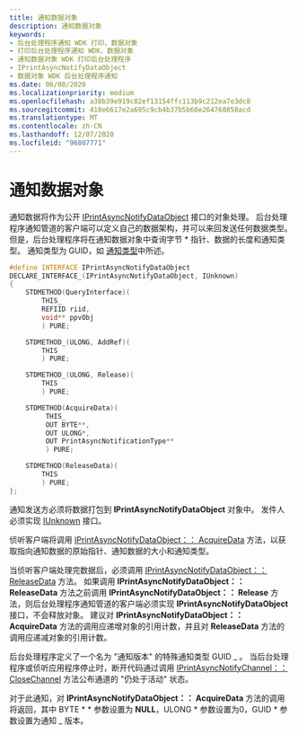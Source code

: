 ```yaml
---
title: 通知数据对象
description: 通知数据对象
keywords:
- 后台处理程序通知 WDK 打印，数据对象
- 打印后台处理程序通知 WDK，数据对象
- 通知数据对象 WDK 打印后台处理程序
- IPrintAsyncNotifyDataObject
- 数据对象 WDK 后台处理程序通知
ms.date: 06/08/2020
ms.localizationpriority: medium
ms.openlocfilehash: a38b39e919c82ef13154ffc113b9c212ea7e3dc8
ms.sourcegitcommit: 418e6617e2a695c9cb4b37b5b60e264760858acd
ms.translationtype: MT
ms.contentlocale: zh-CN
ms.lasthandoff: 12/07/2020
ms.locfileid: "96807771"
---
```

# <a name="notification-data-object"></a>通知数据对象

通知数据将作为公开 [IPrintAsyncNotifyDataObject](/windows/win32/api/prnasnot/nn-prnasnot-iprintasyncnotifydataobject) 接口的对象处理。 后台处理程序通知管道的客户端可以定义自己的数据架构，并可以来回发送任何数据类型。 但是，后台处理程序将在通知数据对象中查询字节 \* 指针、数据的长度和通知类型。 通知类型为 GUID，如 [通知类型](notification-filtering-and-communication-styles.md#notification-types)中所述。

```cpp
#define INTERFACE IPrintAsyncNotifyDataObject
DECLARE_INTERFACE_(IPrintAsyncNotifyDataObject, IUnknown)
{
    STDMETHOD(QueryInterface)(
        THIS_
        REFIID riid,
        void** ppvObj
        ) PURE;

    STDMETHOD_(ULONG, AddRef)(
        THIS
        ) PURE;

    STDMETHOD_(ULONG, Release)(
        THIS
        ) PURE;

    STDMETHOD(AcquireData)(
         THIS_
         OUT BYTE**,
         OUT ULONG*,
         OUT PrintAsyncNotificationType**
         ) PURE;

    STDMETHOD(ReleaseData)(
        THIS
        ) PURE;
};
```

通知发送方必须将数据打包到 **IPrintAsyncNotifyDataObject** 对象中。 发件人必须实现 [IUnknown](/windows/win32/api/unknwn/nn-unknwn-iunknown) 接口。

侦听客户端将调用 [IPrintAsyncNotifyDataObject：： AcquireData](/windows/win32/api/prnasnot/nf-prnasnot-iprintasyncnotifydataobject-acquiredata) 方法，以获取指向通知数据的原始指针、通知数据的大小和通知类型。

当侦听客户端处理完数据后，必须调用 [IPrintAsyncNotifyDataObject：： ReleaseData](/windows/win32/api/prnasnot/nf-prnasnot-iprintasyncnotifydataobject-releasedata) 方法。 如果调用 **IPrintAsyncNotifyDataObject：： ReleaseData** 方法之前调用 **IPrintAsyncNotifyDataObject：： Release** 方法，则后台处理程序通知管道的客户端必须实现 **IPrintAsyncNotifyDataObject** 接口，不会释放对象。 建议对 **IPrintAsyncNotifyDataObject：： AcquireData** 方法的调用应递增对象的引用计数，并且对 **ReleaseData** 方法的调用应递减对象的引用计数。

后台处理程序定义了一个名为 "通知版本" 的特殊通知类型 GUID \_ 。 当后台处理程序或侦听应用程序停止时，断开代码通过调用 [IPrintAsyncNotifyChannel：： CloseChannel](/windows/win32/api/prnasnot/nf-prnasnot-iprintasyncnotifychannel-closechannel) 方法公布通道的 "仍处于活动" 状态。

对于此通知，对 **IPrintAsyncNotifyDataObject：： AcquireData** 方法的调用将返回，其中 BYTE \* \* 参数设置为 **NULL**，ULONG \* 参数设置为0，GUID \* 参数设置为通知 \_ 版本。
